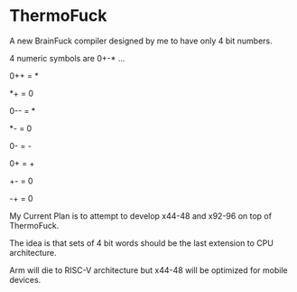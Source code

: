# ThermoFuck

A new BrainFuck compiler designed by me to have only 4 bit numbers.

4 numeric symbols are 0+-* ...

0++ = *

*+ = 0

0-- = *

*- = 0

0- = -

0+ = +

+- = 0

-+ = 0

My Current Plan is to attempt to develop x44-48 and x92-96 on top of ThermoFuck.

The idea is that sets of 4 bit words should be the last extension to CPU architecture.

Arm will die to RISC-V architecture but x44-48 will be optimized for mobile devices.
